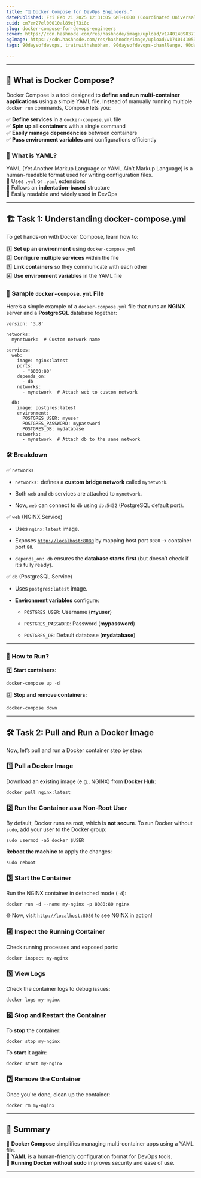 ```yaml
---
title: "🚀 Docker Compose for DevOps Engineers."
datePublished: Fri Feb 21 2025 12:31:05 GMT+0000 (Coordinated Universal Time)
cuid: cm7er27el00010al89cj73i8c
slug: docker-compose-for-devops-engineers
cover: https://cdn.hashnode.com/res/hashnode/image/upload/v1740140983777/8e1edf2b-f286-4958-a2f5-bad29fd7262a.jpeg
ogImage: https://cdn.hashnode.com/res/hashnode/image/upload/v1740141053801/5ca17b19-b723-4dad-97f3-59a973615bcb.jpeg
tags: 90daysofdevops, trainwithshubham, 90daysofdevops-chanllenge, 90daysofdevopschallenge

---
```


---

## 🚀 What is Docker Compose?

Docker Compose is a tool designed to **define and run multi-container applications** using a simple YAML file. Instead of manually running multiple `docker run` commands, Compose lets you:

✅ **Define services** in a `docker-compose.yml` file  
✅ **Spin up all containers** with a single command  
✅ **Easily manage dependencies** between containers  
✅ **Pass environment variables** and configurations efficiently

### 📜 What is YAML?

YAML (Yet Another Markup Language or YAML Ain’t Markup Language) is a human-readable format used for writing configuration files.  
🔹 Uses `.yml` or `.yaml` extensions  
🔹 Follows an **indentation-based** structure  
🔹 Easily readable and widely used in DevOps

---

## 🏗️ **Task 1: Understanding docker-compose.yml**

To get hands-on with Docker Compose, learn how to:

1️⃣ **Set up an environment** using `docker-compose.yml`  
2️⃣ **Configure multiple services** within the file  
3️⃣ **Link containers** so they communicate with each other  
4️⃣ **Use environment variables** in the YAML file

### 🎯 Sample `docker-compose.yml` File

Here’s a simple example of a `docker-compose.yml` file that runs an **NGINX** server and a **PostgreSQL** database together:

```plaintext
version: '3.8'

networks:
  mynetwork:  # Custom network name

services:
  web:
    image: nginx:latest
    ports:
      - "8080:80"
    depends_on:
      - db
    networks:
      - mynetwork  # Attach web to custom network

  db:
    image: postgres:latest
    environment:
      POSTGRES_USER: myuser
      POSTGRES_PASSWORD: mypassword
      POSTGRES_DB: mydatabase
    networks:
      - mynetwork  # Attach db to the same network
```

### **🛠️ Breakdown**

✅ `networks`

* `networks:` defines a **custom bridge network** called `mynetwork`.
    
* Both `web` and `db` services are attached to `mynetwork`.
    
* Now, `web` can connect to `db` using `db:5432` (PostgreSQL default port).
    

✅ `web` (NGINX Service)

* Uses `nginx:latest` image.
    
* Exposes [`http://localhost:8080`](http://localhost:8080) by mapping host port `8080` → container port `80`.
    
* `depends_on: db` ensures the **database starts first** (but doesn’t check if it’s fully ready).
    

✅ `db` (PostgreSQL Service)

* Uses `postgres:latest` image.
    
* **Environment variables** configure:
    
    * `POSTGRES_USER`: Username (**myuser**)
        
    * `POSTGRES_PASSWORD`: Password (**mypassword**)
        
    * `POSTGRES_DB`: Default database (**mydatabase**)
        

---

### **🚀 How to Run?**

1️⃣ **Start containers:**

```plaintext
docker-compose up -d
```

2️⃣ **Stop and remove containers:**

```plaintext
docker-compose down
```

---

## 🛠️ **Task 2: Pull and Run a Docker Image**

Now, let’s pull and run a Docker container step by step:

### 1️⃣ **Pull a Docker Image**

Download an existing image (e.g., NGINX) from **Docker Hub**:

```plaintext
docker pull nginx:latest
```

### 2️⃣ **Run the Container as a Non-Root User**

By default, Docker runs as root, which is **not secure**. To run Docker without `sudo`, add your user to the Docker group:

```plaintext
sudo usermod -aG docker $USER
```

**Reboot the machine** to apply the changes:

```plaintext
sudo reboot
```

### 3️⃣ **Start the Container**

Run the NGINX container in detached mode (`-d`):

```plaintext
docker run -d --name my-nginx -p 8080:80 nginx
```

🌐 Now, visit [`http://localhost:8080`](http://localhost:8080) to see NGINX in action!

### 4️⃣ **Inspect the Running Container**

Check running processes and exposed ports:

```plaintext
docker inspect my-nginx
```

### 5️⃣ **View Logs**

Check the container logs to debug issues:

```plaintext
docker logs my-nginx
```

### 6️⃣ **Stop and Restart the Container**

To **stop** the container:

```plaintext
docker stop my-nginx
```

To **start** it again:

```plaintext
docker start my-nginx
```

### 7️⃣ **Remove the Container**

Once you're done, clean up the container:

```plaintext
docker rm my-nginx
```

---

## 🎯 **Summary**

🔹 **Docker Compose** simplifies managing multi-container apps using a YAML file.  
🔹 **YAML** is a human-friendly configuration format for DevOps tools.  
🔹 **Running Docker without sudo** improves security and ease of use.  

---
